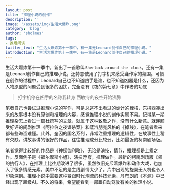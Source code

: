 ```yaml
---
layout: post
title: "推理小说的创作"
description: ''
image: '/assets/img/生活大爆炸.png'
category: 'blog'
author: 'sholmes'
tags:
- 推理闲谈
twitter_text: "生活大爆炸第十一季中，有一集是Leonard创作自己的推理小说。"
introduction: "生活大爆炸第十一季中，有一集是Leonard创作自己的推理小说。"
---
```


生活大爆炸第十一季中，新出了一首歌叫`Sherlock around the clock`，还有一集是Leonard创作自己的推理小说，还特意使用了打字机来感受当作家的氛围。可惜在创作的过程中，Leonard自己也不知道凶手是谁，也不知道凶器是什么，还因为人物原型的问题受到很多的困扰，完全没有《夜的第七章》中作者的功底

> 打字机停在凶手的名称我转身 西敏寺的夜空开始沸腾

笔者自己也尝试过推理小说的写作，可是总逃不出看过的诡计的桎梏，东拼西凑出来的故事根本没有原创和推理的内容，感觉推理小说的创作实属不易。记得某一期推理杂志上看过一篇杜撰写的文章，就属于这种致敬之作，没有什么新意。就连颇受好评的闹剧推理《阿拉伯之夜谋杀案》和蒸汽朋克风格的《掉线》，在笔者看来都有些晦涩难懂。此外，奎因的国名系列，非常注重推理的逻辑性，在故事性上稍有欠缺。讲故事讲的很好的作品，往往推理成分比较弱，比如最近的柯南剧场版。

笔者觉得比较好的作品是《神探伽利略》，无论是演技，情节，推理都是上乘之作。反面例子是《福尔摩斯小姐》，演技浮夸，推理做作。最新的柯南剧场版《领的执行人》，在推理上比往期改进了很多，虽然依旧充斥着爆炸和动作大戏，也加入了很多情感元素。美中不足的是主线剧情太少了。片中出现的旋翼无人机也令人印象深刻。推理小说中需要这种紧跟时代潮流的科技元素，丹布朗的《本源》中已经出现了超级AI。不久的将来，希望能看到一部跟自动驾驶有关的推理小说。
